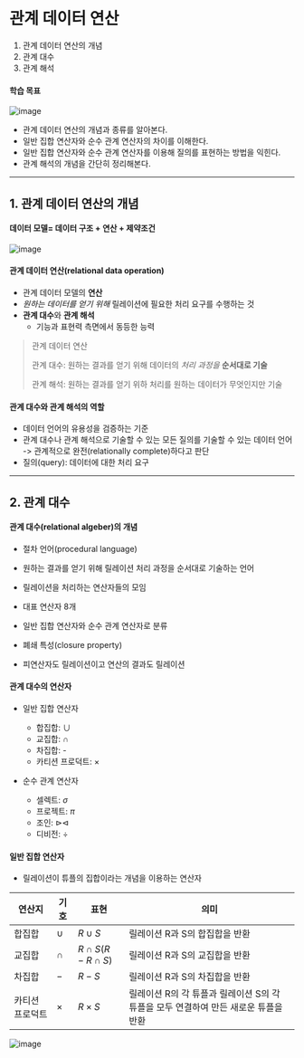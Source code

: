 # 관계 데이터 연산
1. 관계 데이터 연산의 개념
2. 관계 대수
3. 관계 해석

#### 학습 목표
![image](https://github.com/qlkdkd/Database/assets/71871927/794fbc3b-5ef1-40df-ae68-18176a2360dc)
* 관계 데이터 연산의 개념과 종류를 알아본다.
* 일반 집합 연산자와 순수 관계 연산자의 차이를 이해한다.
* 일반 집합 연산자와 순수 관계 연산자를 이용해 질의를 표현하는 방법을 익힌다.
* 관계 해석의 개념을 간단히 정리해본다.

---

## 1. 관계 데이터 연산의 개념
#### 데이터 모델= 데이터 구조 + 연산 + 제약조건
![image](https://github.com/qlkdkd/Database/assets/71871927/76f9b633-b24c-4745-89c5-73b3eaf51b9a)

#### 관계 데이터 연산(relational data operation)
* 관계 데이터 모델의 **연산**
* *원하는 데이터를 얻기 위해* 릴레이션에 필요한 처리 요구를 수행하는 것
* **관계 대수**와 **관계 해석**
  * 기능과 표현력 측면에서 동등한 능력
> 관계 데이터 연산
> 
> 관계 대수: 원하는 결과를 얻기 위해 데이터의 *처리 과정을* **순서대로 기술**
> 
> 관계 해석: 원하는 결과를 얻기 위하 처리를 원하는 데이터가 무엇인지만 기술

#### 관계 대수와 관계 해석의 역할
* 데이터 언어의 유용성을 검증하는 기준
* 관계 대수나 관계 해석으로 기술할 수 있는 모든 질의를 기술할 수 있는 데이터 언어 -> 관계적으로 완전(relationally complete)하다고 판단
 * 질의(query): 데이터에 대한 처리 요구

---

## 2. 관계 대수

#### 관계 대수(relational algeber)의 개념
* 절차 언어(procedural language)
 * 원하는 결과를 얻기 위해 릴레이션 처리 과정을 순서대로 기술하는 언어

* 릴레이션을 처리하는 연산자들의 모임
 * 대표 연산자 8개
 * 일반 집합 연산자와 순수 관계 연산자로 분류

* 폐쇄 특성(closure property)
 * 피연산자도 릴레이션이고 연산의 결과도 릴레이션

#### 관계 대수의 연산자
* 일반 집합 연산자
   * 합집합: $\cup$
   * 교집합: $\cap$
   * 차집합: -
   * 카티션 프로덕트: $\times$

* 순수 관계 연산자
   * 셀렉트: $\sigma$
   * 프로젝트: $\pi$
   * 조인: $\triangleright \triangleleft$
   * 디비전: $\div$

#### 일반 집합 연산자
* 릴레이션이 튜플의 집합이라는 개념을 이용하는 연산자

연산지|기호|표현|의미
---|---|---|---
합집합|$\cup$|$R\cup S$|릴레이션 R과 S의 합집합을 반환
교집합|$\cap$|$R\cap S (R-R\cap S)$|릴레이션 R과 S의 교집합을 반환
차집합|$-$|$R-S$|릴레이션 R과 S의 차집합을 반환
카티션 프로덕트|$\times$|$R \times S$| 릴레이션 R의 각 튜플과 릴레이션 S의 각 튜플을 모두 연결하여 만든 새로운 튜플을 반환

![image](https://github.com/qlkdkd/Database/assets/71871927/196ec504-f9b5-46f6-bc31-95c73922b8f9)
